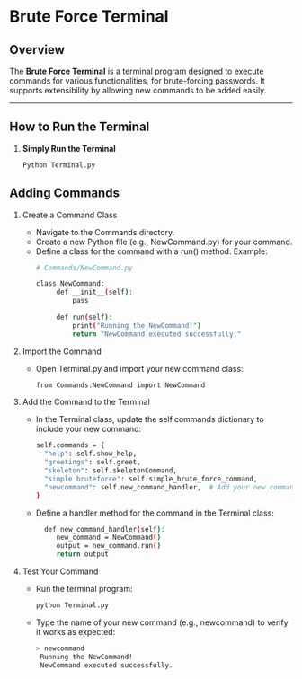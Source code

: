# Brute Force Terminal

## Overview
The **Brute Force Terminal** is a terminal program designed to execute commands for various functionalities, for brute-forcing passwords. It supports extensibility by allowing new commands to be added easily.

---

## How to Run the Terminal

1. **Simply Run the Terminal**
   ```bash
   Python Terminal.py
   ```

## Adding Commands

1. Create a Command Class

   * Navigate to the Commands directory.
   * Create a new Python file (e.g., NewCommand.py) for your command.
   * Define a class for the command with a run() method. Example:
        ```bash
        # Commands/NewCommand.py
   
        class NewCommand:
             def __init__(self):
                 pass
         
             def run(self):
                 print("Running the NewCommand!")
                 return "NewCommand executed successfully."
        ```
2. Import the Command

   * Open Terminal.py and import your new command class:
        ```bash
        from Commands.NewCommand import NewCommand
        ```
3. Add the Command to the Terminal

   * In the Terminal class, update the self.commands dictionary to include your new command:
        ```bash
        self.commands = {
          "help": self.show_help,
          "greetings": self.greet,
          "skeleton": self.skeletonCommand,
          "simple bruteforce": self.simple_brute_force_command,
          "newcommand": self.new_command_handler,  # Add your new command here
        }
        ```
   * Define a handler method for the command in the Terminal class:
        ```bash
          def new_command_handler(self):
             new_command = NewCommand()
             output = new_command.run()
             return output
        ```
4. Test Your Command

   * Run the terminal program:
        ```bash
        python Terminal.py
        ```
   * Type the name of your new command (e.g., newcommand) to verify it works as expected:
        ```bash
        > newcommand
         Running the NewCommand!
         NewCommand executed successfully.
        ```





